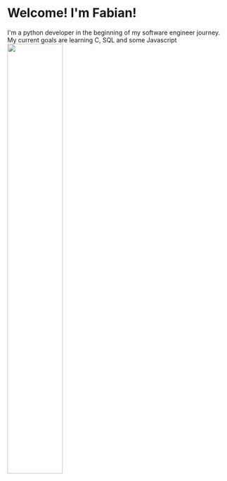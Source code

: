 <!DOCTYPE html>
<head>
</head>

<body>

<h1> Welcome! I'm Fabian! </h1>
<p1> I'm a python developer in the beginning of my software engineer
    journey. My current goals are learning C, SQL and some Javascript </p1>

<img src="https://i.imgur.com/dplw61g.jpg" width="50%" height="50%">
